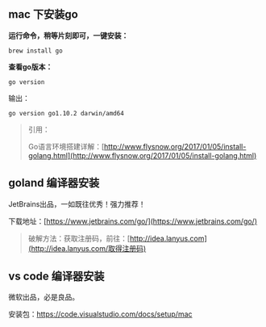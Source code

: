 ## mac 下安装go

**运行命令，稍等片刻即可，一键安装：**

```
brew install go
```

**查看go版本：**

```
go version
```

输出：

```
go version go1.10.2 darwin/amd64
```

> 引用：
>
> Go语言环境搭建详解：[http://www.flysnow.org/2017/01/05/install-golang.html](http://www.flysnow.org/2017/01/05/install-golang.html)

## goland 编译器安装

JetBrains出品，一如既往优秀！强力推荐！

下载地址：[https://www.jetbrains.com/go/](https://www.jetbrains.com/go/)

> 破解方法：获取注册码，前往：[http://idea.lanyus.com](http://idea.lanyus.com/取得注册码)

## vs code 编译器安装

微软出品，必是良品。

安装包：https://code.visualstudio.com/docs/setup/mac

